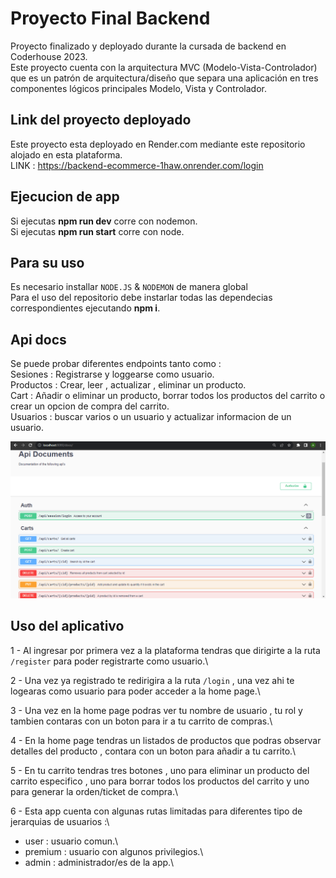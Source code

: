 # Proyecto Final Backend

Proyecto finalizado y deployado durante la cursada de backend en Coderhouse 2023.\
Este proyecto cuenta con la arquitectura MVC (Modelo-Vista-Controlador) que es un patrón de arquitectura/diseño que separa una aplicación en tres componentes lógicos principales Modelo, Vista y Controlador.

## Link del proyecto deployado

Este proyecto esta deployado en Render.com mediante este repositorio alojado en esta plataforma.\
LINK : https://backend-ecommerce-1haw.onrender.com/login

## Ejecucion de app

Si ejecutas **npm run dev** corre con nodemon.\
Si ejecutas **npm run start** corre con node.

## Para su uso
Es necesario installar `NODE.JS` & `NODEMON` de manera global\
Para el uso del repositorio debe instarlar todas las dependecias correspondientes ejecutando **npm i**.

## Api docs
Se puede probar diferentes endpoints tanto como :\
Sesiones    : Registrarse y loggearse como usuario.\
Productos   : Crear, leer , actualizar , eliminar un producto.\
Cart        : Añadir o eliminar un producto, borrar todos los productos del carrito o crear un opcion de compra del carrito.\
Usuarios    : buscar varios o un usuario y actualizar informacion de un usuario.

<img src="./src/public/images/api.docs.png">

## Uso del aplicativo

1 - Al ingresar por primera vez a la plataforma tendras que dirigirte a la ruta `/register` para poder registrarte como usuario.\

2 - Una vez ya registrado te redirigira a la ruta `/login` , una vez ahi te logearas como usuario para poder acceder a la home page.\

3 - Una vez en la home page podras ver tu nombre de usuario , tu rol y tambien contaras con un boton para ir a tu carrito de compras.\

4 - En la home page tendras un listados de productos que podras observar detalles del producto , contara con un boton para añadir a tu carrito.\

5 - En tu carrito tendras tres botones , uno para eliminar un producto del carrito especifico , uno para borrar todos los productos del carrito y uno para generar la orden/ticket de compra.\

6 - Esta app cuenta con algunas rutas limitadas para diferentes tipo de jerarquias de usuarios :\
 * user     : usuario comun.\
 * premium  : usuario con algunos privilegios.\
 * admin    : administrador/es de la app.\